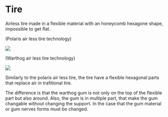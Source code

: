 # Tire

Airless tire made in a flexible material with an honeycomb hexagone shape, impossible to get flat.

(Polaris air less tire technology)

![](http://image.fourwheeler.com/f/61505966+w660+h440+re0+cr1+ar0/polaris--terrain-armor-tire.jpg)

(Warthog air less tire technology)

![](https://github.com/Primerz/warthog/blob/master/tire/air%20less%20tire.png?raw=true)

Similarly to the polaris air less tire, the tire have a flexible hexagonal parts that replace air in trafitional tire.

The difference is that the warthog gum is not only on the top of the flexible part but also around. Also, the gum is in multiple part, that make the gum changable without changing the support. In the case that the gum material or gum nerves forms must be changed. 

